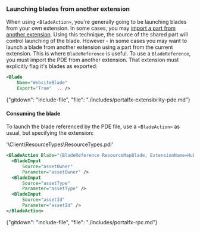 <properties title="" pageTitle="Launching blades from other extensions" description="" authors="nickharris" />

### Launching blades from another extension

When using `<BladeAction>`, you're generally going to be launching blades from your own extension.  In some cases, you may [import a part from another extension](/documentation/articles/portalfx-parts-sharing).  Using this technique, the source of the shared part will control launching of the blade.  However - in some cases you may want to launch a blade from another extension using a part from the current extension.  This is where `BladeReference` is useful.  To use a `BladeReference`, you must import the PDE from another extension.  That extension must explicitly flag it's blades as exported:

```xml
<Blade
	Name="WebsiteBlade"
	Export="True"  .. />
```

{"gitdown": "include-file", "file": "./includes/portalfx-extensibility-pde.md"}

#### Consuming the blade

To launch the blade referenced by the PDE file, use a `<BladeAction>` as usual, but specifying the extension:

'\Client\ResourceTypes\ResourceTypes.pdl'

```xml
<BladeAction Blade="{BladeReference ResourceMapBlade, ExtensionName=HubsExtension}">
  <BladeInput
      Source="assetOwner"
      Parameter="assetOwner" />
  <BladeInput
      Source="assetType"
      Parameter="assetType" />
  <BladeInput
      Source="assetId"
      Parameter="assetId" />
</BladeAction>
```

{"gitdown": "include-file", "file": "./includes/portalfx-rpc.md"}
